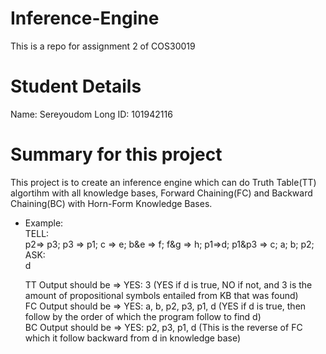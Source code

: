 # Inference-Engine
This is a repo for assignment 2 of COS30019
# Student Details
Name: Sereyoudom Long
ID: 101942116
# Summary for this project
This project is to create an inference engine which can do Truth Table(TT) algortihm with all knowledge bases, Forward Chaining(FC) and Backward Chaining(BC) with Horn-Form Knowledge Bases.

- Example: <br />
  TELL:<br />
  p2=> p3; p3 => p1; c => e; b&e => f; f&g => h; p1=>d; p1&p3 => c; a; b; p2;<br />
  ASK:<br />
  d<br />
  
  TT Output should be => YES: 3 (YES if d is true, NO if not, and 3 is the amount of propositional symbols entailed from KB that was found)<br />
  FC Output should be => YES: a, b, p2, p3, p1, d (YES if d is true, then follow by the order of which the program follow to find d)<br />
  BC Output should be => YES: p2, p3, p1, d (This is the reverse of FC which it follow backward from d in knowledge base)<br />
  
  
